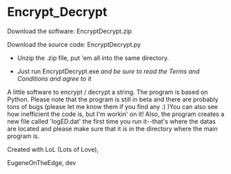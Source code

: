# Encrypt_Decrypt
Download the software: EncryptDecrypt.zip

Download the source code: EncryptDecrypt.py

- Unzip the .zip file, put 'em all into the same directory.

- Just run EncryptDecrypt.exe *and be sure to read the Terms and Conditions and agree to it*

A little software to encrypt / decrypt a string. The program is based on Python.
Please note that the program is still in beta and there are probably tons of bugs (please let me know them if you find any :) )You can also see how inefficient the code is, but I'm workin' on it!
Also, the program creates a new file called 'logED.dat' the first time you run it--that's where the datas are located and please make sure that it is in the directory where the main program is.



Created with LoL (Lots of Love),

EugeneOnTheEdge, dev

